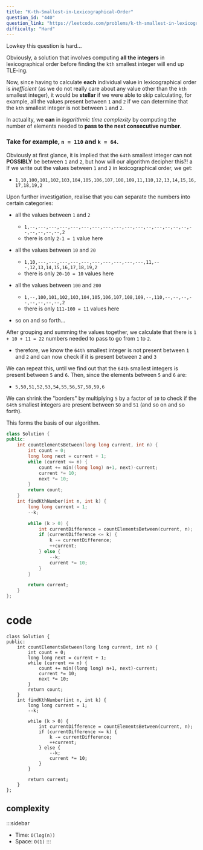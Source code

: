 ```yaml
---
title: "K-th-Smallest-in-Lexicographical-Order"
question_id: "440"
question_link: "https://leetcode.com/problems/k-th-smallest-in-lexicographical-order/"
difficulty: "Hard"
---
```


Lowkey this question is hard...

Obviously, a solution that involves computing **all the integers** in lexicographical order
before finding the `kth` smallest integer will end up TLE-ing.

Now, since having to calculate **each** individual value in lexicographical order is *inefficient*
(as we do not really care about any value other than the `kth` smallest integer),
it would be **stellar** if we were able to skip calculating, for example,
all the values present between `1` and `2` if we can determine that the `kth` smallest integer is not between `1` and `2`.

In actuality, we **can** in *logarithmic time complexity* by computing the number of elements needed to 
**pass to the next consecutive number**.

### Take for example, `n = 110` and `k = 64`.

Obviously at first glance, it is implied that the `64th` smallest integer can not **POSSIBLY** be between `1` and `2`,
but how will our algorithm decipher this?!
a
If we write out the values between `1` and `2` in lexicographical order, we get:

- `1,10,100,101,102,103,104,105,106,107,108,109,11,110,12,13,14,15,16,17,18,19,2`

Upon further investigation, realise that you can separate the numbers into certain categories:

- all the values between `1` and `2`

    - `1,--,---,---,---,---,---,---,---,---,---,---,--,---,--,--,--,--,--,--,--,--,2`
    - there is only `2-1 = 1` value here

- all the values between `10` and `20`

    - `1,10,---,---,---,---,---,---,---,---,---,---,11,---,12,13,14,15,16,17,18,19,2`
    - there is only `20-10 = 10` values here

- all the values between `100` and `200`

    - `1,--,100,101,102,103,104,105,106,107,108,109,--,110,--,--,--,--,--,--,--,--,2`
    - there is only `111-100 = 11` values here

- so on and so forth...

After grouping and summing the values together,
we calculate that there is `1 + 10 + 11 = 22` numbers needed to pass to go from `1` to `2`.

- therefore, we know the `64th` smallest integer is not present between `1` and `2` and can now check if it is present between `2` and `3`

We can repeat this, until we find out that the `64th` smallest integers is present between `5` and `6`.
Then, since the elements between `5` and `6` are:

- `5,50,51,52,53,54,55,56,57,58,59,6`

We can shrink the "borders" by multiplying `5` by a factor of `10` to check if the `64th` smallest integers
are present between `50` and `51` (and so on and so forth).

This forms the basis of our algorithm.

```cpp
class Solution {
public:
    int countElementsBetween(long long current, int n) {
        int count = 0;
        long long next = current + 1;
        while (current <= n) {
            count += min((long long) n+1, next)-current;
            current *= 10;
            next *= 10;
        }
        return count;
    }
    int findKthNumber(int n, int k) {
        long long current = 1;
        --k;

        while (k > 0) {
            int currentDifference = countElementsBetween(current, n);
            if (currentDifference <= k) {
                k -= currentDifference;
                ++current;
            } else {
                --k;
                current *= 10;
            }
        }

        return current;
    }
};
```

# cod<span>e</span>

```{.cpp}
class Solution {
public:
    int countElementsBetween(long long current, int n) {
        int count = 0;
        long long next = current + 1;
        while (current <= n) {
            count += min((long long) n+1, next)-current;
            current *= 10;
            next *= 10;
        }
        return count;
    }
    int findKthNumber(int n, int k) {
        long long current = 1;
        --k;

        while (k > 0) {
            int currentDifference = countElementsBetween(current, n);
            if (currentDifference <= k) {
                k -= currentDifference;
                ++current;
            } else {
                --k;
                current *= 10;
            }
        }

        return current;
    }
};
```

## complexit<span>y</span>

:::sidebar
- Time: `O(log(n))`
- Space: `O(1)`
:::
